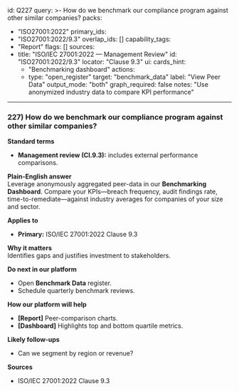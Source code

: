 id: Q227
query: >-
  How do we benchmark our compliance program against other similar companies?
packs:
  - "ISO27001:2022"
primary_ids:
  - "ISO27001:2022/9.3"
overlap_ids: []
capability_tags:
  - "Report"
flags: []
sources:
  - title: "ISO/IEC 27001:2022 — Management Review"
    id: "ISO27001:2022/9.3"
    locator: "Clause 9.3"
ui:
  cards_hint:
    - "Benchmarking dashboard"
  actions:
    - type: "open_register"
      target: "benchmark_data"
      label: "View Peer Data"
output_mode: "both"
graph_required: false
notes: "Use anonymized industry data to compare KPI performance"
---
### 227) How do we benchmark our compliance program against other similar companies?

**Standard terms**  
- **Management review (Cl.9.3):** includes external performance comparisons.

**Plain-English answer**  
Leverage anonymously aggregated peer-data in our **Benchmarking Dashboard**. Compare your KPIs—breach frequency, audit findings rate, time-to-remediate—against industry averages for companies of your size and sector.

**Applies to**  
- **Primary:** ISO/IEC 27001:2022 Clause 9.3

**Why it matters**  
Identifies gaps and justifies investment to stakeholders.

**Do next in our platform**  
- Open **Benchmark Data** register.  
- Schedule quarterly benchmark reviews.

**How our platform will help**  
- **[Report]** Peer-comparison charts.  
- **[Dashboard]** Highlights top and bottom quartile metrics.

**Likely follow-ups**  
- Can we segment by region or revenue?

**Sources**  
- ISO/IEC 27001:2022 Clause 9.3
